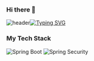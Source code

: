 ### Hi there 👋

<!--
**LeeKing2017/LeeKing2017** is a ✨ _special_ ✨ repository because its `README.md` (this file) appears on your GitHub profile.

Here are some ideas to get you started:

- 🔭 I’m currently working on ...
- 🌱 I’m currently learning ...
- 👯 I’m looking to collaborate on ...
- 🤔 I’m looking for help with ...
- 💬 Ask me about ...
- 📫 How to reach me: ...
- 😄 Pronouns: ...
- ⚡ Fun fact: ...
-->
![header](https://capsule-render.vercel.app/api?type=waving&color=6DB33F&height=80)[![Typing SVG](https://readme-typing-svg.demolab.com?font=Alkatra&weight=500&size=45&color=6DB33F&center=false&vCenter=false&multiline=true&repeat=false&width=1000&height=100&lines=Welcome+to+bi-sz's+GitHub!👋)](https://git.io/typing-svg)

### My Tech Stack
![Spring Boot](https://img.shields.io/badge/-SpringBoot-6DB33F?style=for-the-badge&logo=springboot&logoColor=white)
![Spring Security](https://img.shields.io/badge/-SpringSecurity-6DB33F?style=for-the-badge&logo=springboot&logoColor=white)
